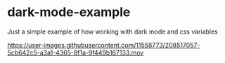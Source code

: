 # dark-mode-example

Just a simple example of how working with dark mode and css variables

https://user-images.githubusercontent.com/11558773/208517057-5cb642c5-a3a1-4365-8f1a-9f449b167133.mov
